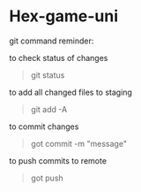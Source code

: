 # Hex-game-uni

git command reminder:

to check status of changes
>git status

to add all changed files to staging
>git add -A

to commit changes
>got commit -m "message"

to push commits to remote
>got push
